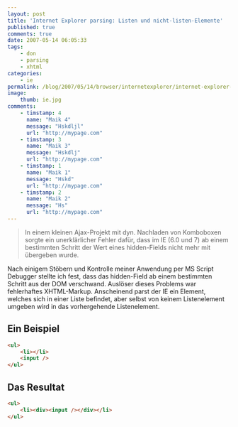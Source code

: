 ```yaml
---
layout: post
title: 'Internet Explorer parsing: Listen und nicht-listen-Elemente'
published: true
comments: true
date: 2007-05-14 06:05:33
tags:
    - don
    - parsing
    - xhtml
categories:
    - ie
permalink: /blog/2007/05/14/browser/internetexplorer/internet-explorer-parsing-1-listen-und-nicht-listen-elemente
image: 
    thumb: ie.jpg
comments:
    - timstamp: 4
      name: "Maik 4"
      message: "Hskdljl"
      url: "http://mypage.com"
    - timstamp: 3
      name: "Maik 3"
      message: "Hskdlj"
      url: "http://mypage.com"
    - timstamp: 1
      name: "Maik 1"
      message: "Hskd"
      url: "http://mypage.com"
    - timstamp: 2
      name: "Maik 2"
      message: "Hs"
      url: "http://mypage.com"
---
```

> In einem kleinen Ajax-Projekt mit dyn. Nachladen von Komboboxen sorgte ein unerklärlicher Fehler dafür, dass im IE 
> (6.0 und 7) ab einem bestimmten Schritt der Wert eines hidden-Fields nicht mehr mit übergeben wurde.

Nach einigem Stöbern und Kontrolle meiner Anwendung per MS Script Debugger stellte ich fest, dass das hidden-Field ab einem bestimmten Schritt aus der DOM verschwand. Auslöser dieses Problems war fehlerhaftes XHTML-Markup. Anscheinend parst der IE ein Element, welches sich in einer Liste befindet, aber selbst von keinem Listenelement umgeben wird in das vorhergehende Listenelement.

## Ein Beispiel

```html
<ul>
    <li></li>
    <input />
</ul>
```

## Das Resultat

```html
<ul>
    <li><div><input /></div></li>
</ul>
```